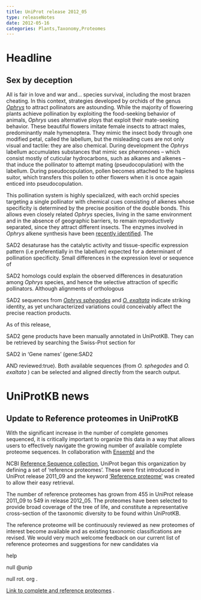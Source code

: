 ```yaml
---
title: UniProt release 2012_05
type: releaseNotes
date: 2012-05-16
categories: Plants,Taxonomy,Proteomes
---
```


# Headline

## Sex by deception

All is fair in love and war and… species survival, including the most brazen cheating. In this context, strategies developed by orchids of the genus [_Ophrys_](http://www.uniprot.org/taxonomy/59329) to attract pollinators are astounding. While the majority of flowering plants achieve pollination by exploiting the food-seeking behavior of animals, _Ophrys_ uses alternative ploys that exploit their mate-seeking behavior. These beautiful flowers imitate female insects to attract males, predominantly male hymenoptera. They mimic the insect body through one modified petal, called the labellum, but the misleading cues are not only visual and tactile: they are also chemical. During development the _Ophrys_ labellum accumulates substances that mimic sex pheromones – which consist mostly of cuticular hydrocarbons, such as alkanes and alkenes – that induce the pollinator to attempt mating (pseudocopulation) with the labellum. During pseudocopulation, pollen becomes attached to the hapless suitor, which transfers this pollen to other flowers when it is once again enticed into pseudocopulation.

This pollination system is highly specialized, with each orchid species targeting a single pollinator with chemical cues consisting of alkenes whose specificity is determined by the precise position of the double bonds. This allows even closely related _Ophrys_ species, living in the same environment and in the absence of geographic barriers, to remain reproductively separated, since they attract different insects. The enzymes involved in _Ophrys_ alkene synthesis have been [recently identified](http://www.ncbi.nlm.nih.gov/pubmed/21436056). The

SAD2 desaturase has the catalytic activity and tissue-specific expression pattern (i.e preferentially in the labellum) expected for a determinant of pollination specificity. Small differences in the expression level or sequence of

SAD2 homologs could explain the observed differences in desaturation among _Ophrys_ species, and hence the selective attraction of specific pollinators. Although alignments of orthologous

SAD2 sequences from [_Ophrys sphegodes_](http://www.uniprot.org/taxonomy/145953) and [_O. exaltata_](http://www.uniprot.org/taxonomy/884019) indicate striking identity, as yet uncharacterized variations could conceivably affect the precise reaction products.

As of this release,

SAD2 gene products have been manually annotated in UniProtKB. They can be retrieved by searching the Swiss-Prot section for

SAD2 in ‘Gene names’ (gene:SAD2

AND reviewed:true). Both available sequences (from _O. sphegodes_ and _O. exaltata_ ) can be selected and aligned directly from the search output.

# UniProtKB news

## Update to Reference proteomes in UniProtKB

With the significant increase in the number of complete genomes sequenced, it is critically important to organize this data in a way that allows users to effectively navigate the growing number of available complete proteome sequences. In collaboration with [Ensembl](http://www.ensembl.org/index.html) and the

NCBI [Reference Sequence collection](http://www.ncbi.nlm.nih.gov/RefSeq/), UniProt began this organization by defining a set of ‘reference proteomes’. These were first introduced in UniProt release 2011_09 and the keyword [‘Reference proteome’](http://www.uniprot.org/keywords/KW-1185) was created to allow their easy retrieval.

The number of reference proteomes has grown from 455 in UniProt release 2011_09 to 549 in release 2012_05. The proteomes have been selected to provide broad coverage of the tree of life, and constitute a representative cross-section of the taxonomic diversity to be found within UniProtKB.

The reference proteome will be continuously reviewed as new proteomes of interest become available and as existing taxonomic classifications are revised. We would very much welcome feedback on our current list of reference proteomes and suggestions for new candidates via

help

null @unip

null rot. org .

[Link to complete and reference proteomes](http://www.uniprot.org/taxonomy/complete-proteomes) .
